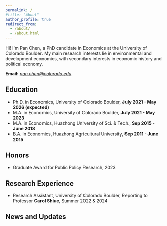 ```yaml
---
permalink: /
#title: "About"
author_profile: true
redirect_from: 
  - /about/
  - /about.html
---
```


Hi! I'm Pan Chen, a PhD candidate in Economics at the University of Colorado Boulder. My main research interests lie in environmental and development economics, with secondary interests in economic history and political economy. 

**Email:** [*pan.chen@colorado.edu*](mailto:pach8330@colorado.edu).

## Education
- Ph.D. in Economics, University of Colorado Boulder, **July 2021 - May 2026 (expected)** 
- M.A. in Economics, University of Colorado Boulder, **July 2021 - May 2023**
- M.A. in Economics, Huazhong University of Sci. & Tech., **Sep 2015 - June 2018**
- B.A. in Economics, Huazhong Agricultural University, **Sep 2011 - June 2015** 

## Honors
- Graduate Award for Public Policy Research, 2023

## Research Experience
- Research Assistant, University of Colorado Boulder, Reporting to Professor **Carol Shiue**, Summer 2022 & 2024

## News and Updates
